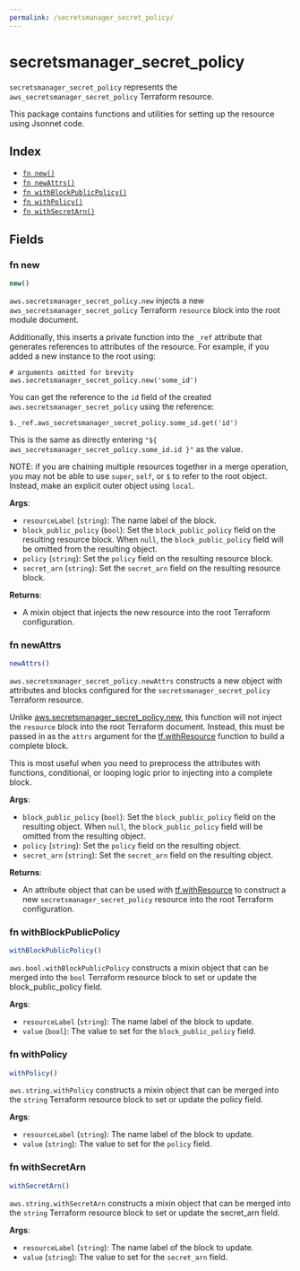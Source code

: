 ```yaml
---
permalink: /secretsmanager_secret_policy/
---
```


# secretsmanager_secret_policy

`secretsmanager_secret_policy` represents the `aws_secretsmanager_secret_policy` Terraform resource.



This package contains functions and utilities for setting up the resource using Jsonnet code.


## Index

* [`fn new()`](#fn-new)
* [`fn newAttrs()`](#fn-newattrs)
* [`fn withBlockPublicPolicy()`](#fn-withblockpublicpolicy)
* [`fn withPolicy()`](#fn-withpolicy)
* [`fn withSecretArn()`](#fn-withsecretarn)

## Fields

### fn new

```ts
new()
```


`aws.secretsmanager_secret_policy.new` injects a new `aws_secretsmanager_secret_policy` Terraform `resource`
block into the root module document.

Additionally, this inserts a private function into the `_ref` attribute that generates references to attributes of the
resource. For example, if you added a new instance to the root using:

    # arguments omitted for brevity
    aws.secretsmanager_secret_policy.new('some_id')

You can get the reference to the `id` field of the created `aws.secretsmanager_secret_policy` using the reference:

    $._ref.aws_secretsmanager_secret_policy.some_id.get('id')

This is the same as directly entering `"${ aws_secretsmanager_secret_policy.some_id.id }"` as the value.

NOTE: if you are chaining multiple resources together in a merge operation, you may not be able to use `super`, `self`,
or `$` to refer to the root object. Instead, make an explicit outer object using `local`.

**Args**:
  - `resourceLabel` (`string`): The name label of the block.
  - `block_public_policy` (`bool`): Set the `block_public_policy` field on the resulting resource block. When `null`, the `block_public_policy` field will be omitted from the resulting object.
  - `policy` (`string`): Set the `policy` field on the resulting resource block.
  - `secret_arn` (`string`): Set the `secret_arn` field on the resulting resource block.

**Returns**:
- A mixin object that injects the new resource into the root Terraform configuration.


### fn newAttrs

```ts
newAttrs()
```


`aws.secretsmanager_secret_policy.newAttrs` constructs a new object with attributes and blocks configured for the `secretsmanager_secret_policy`
Terraform resource.

Unlike [aws.secretsmanager_secret_policy.new](#fn-new), this function will not inject the `resource`
block into the root Terraform document. Instead, this must be passed in as the `attrs` argument for the
[tf.withResource](https://github.com/tf-libsonnet/core/tree/main/docs#fn-withresource) function to build a complete block.

This is most useful when you need to preprocess the attributes with functions, conditional, or looping logic prior to
injecting into a complete block.

**Args**:
  - `block_public_policy` (`bool`): Set the `block_public_policy` field on the resulting object. When `null`, the `block_public_policy` field will be omitted from the resulting object.
  - `policy` (`string`): Set the `policy` field on the resulting object.
  - `secret_arn` (`string`): Set the `secret_arn` field on the resulting object.

**Returns**:
  - An attribute object that can be used with [tf.withResource](https://github.com/tf-libsonnet/core/tree/main/docs#fn-withresource) to construct a new `secretsmanager_secret_policy` resource into the root Terraform configuration.


### fn withBlockPublicPolicy

```ts
withBlockPublicPolicy()
```

`aws.bool.withBlockPublicPolicy` constructs a mixin object that can be merged into the `bool`
Terraform resource block to set or update the block_public_policy field.



**Args**:
  - `resourceLabel` (`string`): The name label of the block to update.
  - `value` (`bool`): The value to set for the `block_public_policy` field.


### fn withPolicy

```ts
withPolicy()
```

`aws.string.withPolicy` constructs a mixin object that can be merged into the `string`
Terraform resource block to set or update the policy field.



**Args**:
  - `resourceLabel` (`string`): The name label of the block to update.
  - `value` (`string`): The value to set for the `policy` field.


### fn withSecretArn

```ts
withSecretArn()
```

`aws.string.withSecretArn` constructs a mixin object that can be merged into the `string`
Terraform resource block to set or update the secret_arn field.



**Args**:
  - `resourceLabel` (`string`): The name label of the block to update.
  - `value` (`string`): The value to set for the `secret_arn` field.
